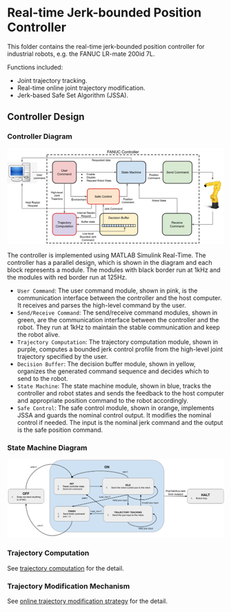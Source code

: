 # Real-time Jerk-bounded Position Controller

This folder contains the real-time jerk-bounded position controller for industrial robots, e.g. the FANUC LR-mate 200id 7L.

Functions included:
* Joint trajectory tracking.
* Real-time online joint trajectory modification.
* Jerk-based Safe Set Algorithm (JSSA).

## Controller Design

### Controller Diagram

<img src="doc/controller_design.jpg" width="900">

The controller is implemented using MATLAB Simulink Real-Time. 
The controller has a parallel design, which is shown in the diagram and each block represents a module.
The modules with black border run at 1kHz and the modules with red border run at 125Hz.

* `User Command`: The user command module, shown in pink, is the communication interface between the controller and the host computer. It receives and parses the high-level command by the user.
* `Send/Receive Command`: The send/receive command modules, shown in green, are the communication interface between the controller and the robot. They run at 1kHz to maintain the stable communication and keep the robot alive.
* `Trajectory Computation`: The trajectory computation module, shown in purple, computes a bounded jerk control profile from the high-level joint trajectory specified by the user.
* `Decision Buffer`: The decision buffer module, shown in yellow, organizes the generated command sequence and decides which to send to the robot.
* `State Machine`: The state machine module, shown in blue, tracks the controller and robot states and sends the feedback to the host computer and appropriate position command to the robot accordingly.
* `Safe Control`: The safe control module, shown in orange, implements JSSA and guards the nominal control output. It modifies the nominal control if needed. The input is the nominal jerk command and the output is the safe position command.

### State Machine Diagram 

<img src="doc/state_machine.jpg" width="900">

### Trajectory Computation
See [trajectory computation](https://drive.google.com/file/d/1cCfQcyXHuPSSkdjDL4oviiMjiLxOBj-5/view?usp=sharing) for the detail.

### Trajectory Modification Mechanism
See [online trajectory modification strategy](https://docs.google.com/presentation/d/1FJ9bxuhrR9TpgFnQ6SVKff9BUiEN4-DrA1mfjJ-wFig/edit?usp=sharing) for the detail.
